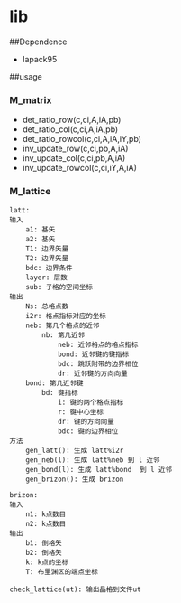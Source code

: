 # lib 

##Dependence
- lapack95

##usage

### M_matrix
  - det_ratio_row(c,ci,A,iA,pb)
  - det_ratio_col(c,ci,A,iA,pb)
  - det_ratio_rowcol(c,ci,A,iA,iY,pb)
  - inv_update_row(c,ci,pb,A,iA)
  - inv_update_col(c,ci,pb,A,iA)
  - inv_update_rowcol(c,ci,iY,A,iA)

### M_lattice
```
latt:
输入
	a1: 基矢
	a2: 基矢
	T1: 边界矢量
	T2: 边界矢量
	bdc: 边界条件
	layer: 层数
	sub: 子格的空间坐标
输出
	Ns: 总格点数
	i2r: 格点指标对应的坐标
	neb: 第几个格点的近邻
		nb: 第几近邻
			neb: 近邻格点的格点指标
			bond: 近邻键的键指标
			bdc: 跳跃附带的边界相位
			dr: 近邻键的方向向量
	bond: 第几近邻键
		bd: 键指标
			i: 键的两个格点指标
			r: 键中心坐标
			dr: 键的方向向量
			bdc: 键的边界相位
方法
	gen_latt(): 生成 latt%i2r
	gen_neb(l): 生成 latt%neb 到 l 近邻
	gen_bond(l): 生成 latt%bond  到 l 近邻 
	gen_brizon(): 生成 brizon

brizon:
输入
	n1: k点数目
	n2: k点数目
输出
	b1: 倒格矢
	b2: 倒格矢
	k: k点的坐标
	T: 布里渊区的端点坐标

check_lattice(ut): 输出晶格到文件ut
```

